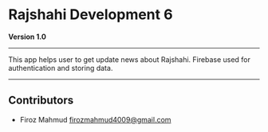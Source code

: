 # Rajshahi Development 6

**Version 1.0**

---

This app helps user to get update news about Rajshahi.
Firebase used for authentication and storing data.

---

## Contributors

- Firoz Mahmud <firozmahmud4009@gmail.com>
